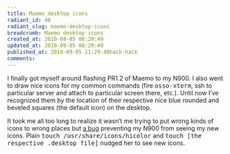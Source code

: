 ```yaml
---
title: Maemo desktop icons
radiant_id: 48
radiant_slug: maemo-desktop-icons
breadcrumb: Maemo desktop icons
created_at: 2010-09-05 08:29:49
updated_at: 2010-09-05 08:29:49
published_at: 2010-09-05 11:29:49hack-hack
comments:
---
```

<p>I finally got myself around flashing <span class="caps">PR1</span>.2 of Maemo to my <span class="caps">N900</span>.  I also went to draw nice icons for my common commands (fire <tt>osso-xterm</tt>, ssh to particular server and attach to particular screen there, etc.).  Until now I&#8217;ve recognized them by the location of their respective nice blue rounded and beveled squares (the default icon) on the desktop.</p>
<p>It took me all too long to realize it wasn&#8217;t me trying to put wrong kinds of icons to wrong places but <a href="https://bugs.maemo.org/show_bug.cgi?id=6931">a bug</a> preventing my <span class="caps">N900</span> from seeing my new icons.  Plain <tt>touch /usr/share/icons/hicolor</tt> and <tt>touch [the respective .desktop file]</tt> nudged her to see new icons.</p>
